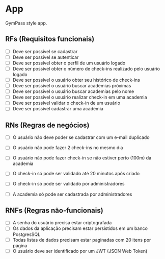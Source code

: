 # App

GymPass style app.

## RFs (Requisitos funcionais)

 - [ ] Deve ser possível se cadastrar 
 - [ ] Deve ser possível se autenticar
 - [ ] Deve ser possível obter o perfil de um usuário logado
 - [ ] Deve ser possível obter o número de check-ins realizado pelo usuário logado
 - [ ] Deve ser possível o usuário obter seu histórico de check-ins
 - [ ] Deve ser possível o usuário buscar academias próximas
 - [ ] Deve ser possível o usuário buscar academias pelo nome 
 - [ ] Deve ser possível o usuário realizar check-in em uma academia
 - [ ] Deve ser possível validar o check-in de um usuário
 - [ ] Deve ser possível cadastrar uma academia

## RNs (Regras de negócios)

 - [ ] O usuário não deve poder se cadastrar com um e-mail duplicado
 - [ ] O usuário não pode fazer 2 check-ins no mesmo dia
 - [ ] O usuário não pode fazer check-in se não estiver perto (100m) da academia
 - [ ] O check-in só pode ser validado até 20 minutos após criado
 - [ ] O check-in só pode ser validado por administradores
 - [ ] A academia só pode ser cadastrada por administradores
  

## RNFs (Regras não-funcionais)

 - [ ] A senha do usuário precisa estar criptografada
 - [ ] Os dados da aplicação precisam estar persistidos em um banco PostgresSQL
 - [ ] Todas listas de dados precisam estar paginadas com 20 itens por página
 - [ ] O usuário deve ser identificado por um JWT (JSON Web Token)
